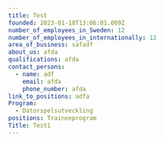 ```yaml
---
title: Test
founded: 2023-01-18T13:06:01.009Z
number_of_employees_in_Sweden: 12
number_of_employees_in_internationally: 12
area_of_business: safadf
about_us: afda
qualifications: afda
contact_persons:
  - name: adf
    email: afda
    phone_number: afda
link_to_positions: adfa
Program:
  - Datorspelsutveckling
positions: Traineeprogram
Title: Test1
---
```

